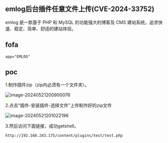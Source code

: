 ## emlog后台插件任意文件上传(CVE-2024-33752)

emlog 是一款基于 PHP 和 MySQL 的功能强大的博客及 CMS 建站系统，追求快速、稳定、简单、舒适的建站体验。



## fofa

```
app="EMLOG"
```



## poc

1.制作插件zip（zip内必须有一个文件夹）。

![image-20240521200900076](../../assets/202405212009117.png)

2.点击“插件-安装插件-选择文件”上传制作好的zip文件

![image-20240521201022196](../../assets/202405212010276.png)

3.然后访问下面链接，成功getshell。

```
http://192.168.243.175/content/plugins/test/test.php
```